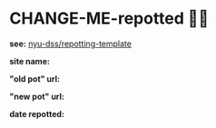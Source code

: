 # CHANGE-ME-repotted 🌱🍯
__see:__ [nyu-dss/repotting-template](https://github.com/nyu-dss/repotting-template/)

__site name:__  


__"old pot" url:__   


__"new pot" url:__  
  

__date repotted:__  



